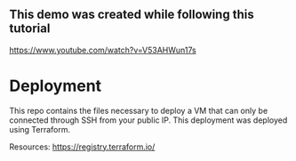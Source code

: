 ## This demo was created while following this tutorial
https://www.youtube.com/watch?v=V53AHWun17s

# Deployment
This repo contains the files necessary to deploy a VM that can only be connected through SSH from your public IP.
This deployment was deployed using Terraform.

Resources:
https://registry.terraform.io/

